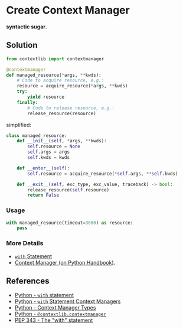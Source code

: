 # Create Context Manager

**syntactic sugar**.

## Solution

```python
from contextlib import contextmanager

@contextmanager
def managed_resource(*args, **kwds):
    # Code to acquire resource, e.g.:
    resource = acquire_resource(*args, **kwds)
    try:
        yield resource
    finally:
        # Code to release resource, e.g.:
        release_resource(resource)
```

simplified:

```python
class managed_resource:
    def __init__(self, *args, **kwds):
        self.resource = None
        self.args = args
        self.kwds = kwds

    def __enter__(self):
        self.resource = acquire_resource(*self.args, **self.kwds)

    def __exit__(self, exc_type, exc_value, traceback) -> bool:
        release_resource(self.resource)
        return False
```

### Usage

```python
with managed_resource(timeout=3600) as resource:
    pass
```

### More Details

- [`with` Statement](https://leven-cn.github.io/python-cookbook/recipes/core/with_statement)
- [Context Manager (on Python Handbook)](https://leven-cn.github.io/python-handbook/recipes/core/context_manager).

## References

- [Python - `with` statement](https://docs.python.org/3/reference/compound_stmts.html#the-with-statement)
- [Python - `with` Statement Context Managers](https://docs.python.org/3/reference/datamodel.html#context-managers)
- [Python - Context Manager Types](https://docs.python.org/3/library/stdtypes.html#typecontextmanager)
- [Python - `@contextlib.contextmanager`](https://docs.python.org/3/library/contextlib.html#contextlib.contextmanager)
- [PEP 343 - The "with" statement](https://peps.python.org/pep-0343/)

